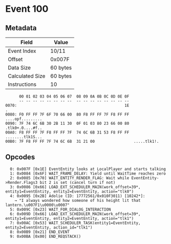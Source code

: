 # Event 100

## Metadata

| Field           | Value    |
|-----------------|----------|
| Event Index     | 10/11    |
| Offset          | 0x007F   |
| Data Size       | 60 bytes |
| Calculated Size | 60 bytes |
| Instructions    | 10       |

```
      00 01 02 03 04 05 06 07  08 09 0A 0B 0C 0D 0E 0F
      -- -- -- -- -- -- -- --  -- -- -- -- -- -- -- --
0070:                                               1E                 .
0080: F0 FF FF 7F 6F 70 66 00  80 F8 FF FF 7F F8 FF FF  ....opf.........
0090: 7F 74 6C 6B 30 2B 11 30  0F 01 03 80 23 66 00 80  .tlk0+.0....#f..
00A0: F8 FF FF 7F F8 FF FF 7F  74 6C 6B 31 53 F8 FF FF  ........tlk1S...
00B0: 7F F8 FF FF 7F 74 6C 6B  31 21 00                 .....tlk1!.     
```

## Opcodes

```
  0: 0x007F [0x1E] EventEntity looks at LocalPlayer and starts talking
  1: 0x0084 [0x6F] WAIT_FRAME_DELAY: Yield until WaitTime reaches zero
  2: 0x0085 [0x70] WAIT_ENTITY_RENDER_FLAG: Wait while EventEntity->Render.Flags3 bit 2 is set (cancel turn if not)
  3: 0x0086 [0x66] LOAD_EXT_SCHEDULER_MAIN(work_offset=39*, entity1=EventEntity, entity2=EventEntity, action="tlk0")
  4: 0x0095 [0x2B] Adolie (ID: 17772561/0x010F3011) [10242*]:
    → "I always wondered how someone of his height lit that lantern.\u007F1\u0000\u0007"
  5: 0x009C [0x23] WAIT_FOR_DIALOG_INTERACTION
  6: 0x009D [0x66] LOAD_EXT_SCHEDULER_MAIN(work_offset=39*, entity1=EventEntity, entity2=EventEntity, action="tlk1")
  7: 0x00AC [0x53] WAIT_SCHEDULER_TASK(entity1=EventEntity, entity2=EventEntity, action_id="tlk1")
  8: 0x00B9 [0x21] END_EVENT
  9: 0x00BA [0x00] END_REQSTACK()
```
